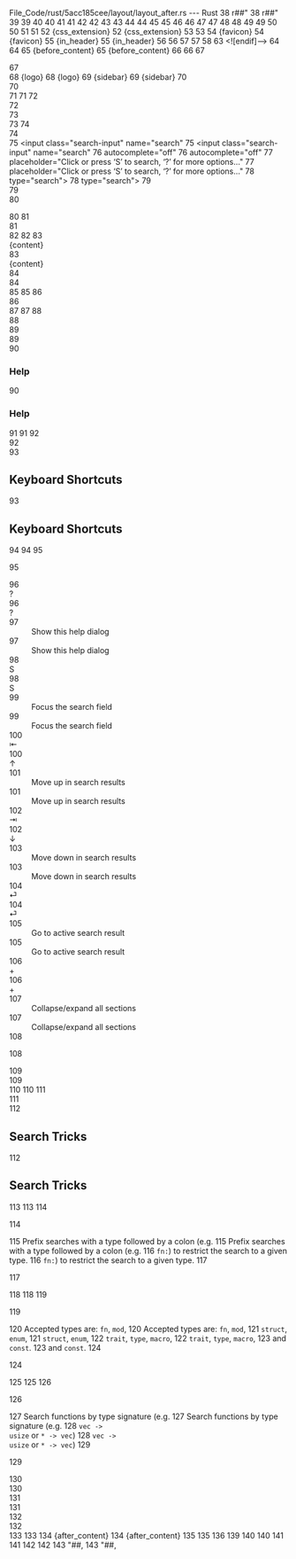 File_Code/rust/5acc185cee/layout/layout_after.rs --- Rust
 38 r##"<!DOCTYPE html>                                                                                                                                       38 r##"<!DOCTYPE html>
 39 <html lang="en">                                                                                                                                          39 <html lang="en">
 40 <head>                                                                                                                                                    40 <head>
 41     <meta charset="utf-8">                                                                                                                                41     <meta charset="utf-8">
 42     <meta name="viewport" content="width=device-width, initial-scale=1.0">                                                                                42     <meta name="viewport" content="width=device-width, initial-scale=1.0">
 43     <meta name="generator" content="rustdoc">                                                                                                             43     <meta name="generator" content="rustdoc">
 44     <meta name="description" content="{description}">                                                                                                     44     <meta name="description" content="{description}">
 45     <meta name="keywords" content="{keywords}">                                                                                                           45     <meta name="keywords" content="{keywords}">
 46                                                                                                                                                           46 
 47     <title>{title}</title>                                                                                                                                47     <title>{title}</title>
 48                                                                                                                                                           48 
 49     <link rel="stylesheet" type="text/css" href="{root_path}normalize.css">                                                                               49     <link rel="stylesheet" type="text/css" href="{root_path}normalize.css">
 50     <link rel="stylesheet" type="text/css" href="{root_path}rustdoc.css">                                                                                 50     <link rel="stylesheet" type="text/css" href="{root_path}rustdoc.css">
 51     <link rel="stylesheet" type="text/css" href="{root_path}main.css">                                                                                    51     <link rel="stylesheet" type="text/css" href="{root_path}main.css">
 52     {css_extension}                                                                                                                                       52     {css_extension}
 53                                                                                                                                                           53 
 54     {favicon}                                                                                                                                             54     {favicon}
 55     {in_header}                                                                                                                                           55     {in_header}
 56 </head>                                                                                                                                                   56 </head>
 57 <body class="rustdoc {css_class}">                                                                                                                        57 <body class="rustdoc {css_class}">
 58     <!--[if lte IE 8]>                                                                                                                                    58     <!--[if lte IE 8]>
 59     <div class="warning">                                                                                                                                 59     <div class="warning">
 60         This old browser is unsupported and will most likely display funky                                                                                60         This old browser is unsupported and will most likely display funky
 61         things.                                                                                                                                           61         things.
 62     </div>                                                                                                                                                62     </div>
 63     <![endif]-->                                                                                                                                          63     <![endif]-->
 64                                                                                                                                                           64 
 65     {before_content}                                                                                                                                      65     {before_content}
 66                                                                                                                                                           66 
 67     <nav class="sidebar">                                                                                                                                 67     <nav class="sidebar">
 68         {logo}                                                                                                                                            68         {logo}
 69         {sidebar}                                                                                                                                         69         {sidebar}
 70     </nav>                                                                                                                                                70     </nav>
 71                                                                                                                                                           71 
 72     <nav class="sub">                                                                                                                                     72     <nav class="sub">
 73         <form class="search-form js-only">                                                                                                                73         <form class="search-form js-only">
 74             <div class="search-container">                                                                                                                74             <div class="search-container">
 75                 <input class="search-input" name="search"                                                                                                 75                 <input class="search-input" name="search"
 76                        autocomplete="off"                                                                                                                 76                        autocomplete="off"
 77                        placeholder="Click or press ‘S’ to search, ‘?’ for more options…"                                                                  77                        placeholder="Click or press ‘S’ to search, ‘?’ for more options…"
 78                        type="search">                                                                                                                     78                        type="search">
 79             </div>                                                                                                                                        79             </div>
 80         </form>                                                                                                                                           80         </form>
 81     </nav>                                                                                                                                                81     </nav>
 82                                                                                                                                                           82 
 83     <section id='main' class="content">{content}</section>                                                                                                83     <section id='main' class="content">{content}</section>
 84     <section id='search' class="content hidden"></section>                                                                                                84     <section id='search' class="content hidden"></section>
 85                                                                                                                                                           85 
 86     <section class="footer"></section>                                                                                                                    86     <section class="footer"></section>
 87                                                                                                                                                           87 
 88     <aside id="help" class="hidden">                                                                                                                      88     <aside id="help" class="hidden">
 89         <div>                                                                                                                                             89         <div>
 90             <h1 class="hidden">Help</h1>                                                                                                                  90             <h1 class="hidden">Help</h1>
 91                                                                                                                                                           91 
 92             <div class="shortcuts">                                                                                                                       92             <div class="shortcuts">
 93                 <h2>Keyboard Shortcuts</h2>                                                                                                               93                 <h2>Keyboard Shortcuts</h2>
 94                                                                                                                                                           94 
 95                 <dl>                                                                                                                                      95                 <dl>
 96                     <dt>?</dt>                                                                                                                            96                     <dt>?</dt>
 97                     <dd>Show this help dialog</dd>                                                                                                        97                     <dd>Show this help dialog</dd>
 98                     <dt>S</dt>                                                                                                                            98                     <dt>S</dt>
 99                     <dd>Focus the search field</dd>                                                                                                       99                     <dd>Focus the search field</dd>
100                     <dt>&larrb;</dt>                                                                                                                     100                     <dt>↑</dt>
101                     <dd>Move up in search results</dd>                                                                                                   101                     <dd>Move up in search results</dd>
102                     <dt>&rarrb;</dt>                                                                                                                     102                     <dt>↓</dt>
103                     <dd>Move down in search results</dd>                                                                                                 103                     <dd>Move down in search results</dd>
104                     <dt>&#9166;</dt>                                                                                                                     104                     <dt>&#9166;</dt>
105                     <dd>Go to active search result</dd>                                                                                                  105                     <dd>Go to active search result</dd>
106                     <dt>+</dt>                                                                                                                           106                     <dt>+</dt>
107                     <dd>Collapse/expand all sections</dd>                                                                                                107                     <dd>Collapse/expand all sections</dd>
108                 </dl>                                                                                                                                    108                 </dl>
109             </div>                                                                                                                                       109             </div>
110                                                                                                                                                          110 
111             <div class="infos">                                                                                                                          111             <div class="infos">
112                 <h2>Search Tricks</h2>                                                                                                                   112                 <h2>Search Tricks</h2>
113                                                                                                                                                          113 
114                 <p>                                                                                                                                      114                 <p>
115                     Prefix searches with a type followed by a colon (e.g.                                                                                115                     Prefix searches with a type followed by a colon (e.g.
116                     <code>fn:</code>) to restrict the search to a given type.                                                                            116                     <code>fn:</code>) to restrict the search to a given type.
117                 </p>                                                                                                                                     117                 </p>
118                                                                                                                                                          118 
119                 <p>                                                                                                                                      119                 <p>
120                     Accepted types are: <code>fn</code>, <code>mod</code>,                                                                               120                     Accepted types are: <code>fn</code>, <code>mod</code>,
121                     <code>struct</code>, <code>enum</code>,                                                                                              121                     <code>struct</code>, <code>enum</code>,
122                     <code>trait</code>, <code>type</code>, <code>macro</code>,                                                                           122                     <code>trait</code>, <code>type</code>, <code>macro</code>,
123                     and <code>const</code>.                                                                                                              123                     and <code>const</code>.
124                 </p>                                                                                                                                     124                 </p>
125                                                                                                                                                          125 
126                 <p>                                                                                                                                      126                 <p>
127                     Search functions by type signature (e.g.                                                                                             127                     Search functions by type signature (e.g.
128                     <code>vec -> usize</code> or <code>* -> vec</code>)                                                                                  128                     <code>vec -> usize</code> or <code>* -> vec</code>)
129                 </p>                                                                                                                                     129                 </p>
130             </div>                                                                                                                                       130             </div>
131         </div>                                                                                                                                           131         </div>
132     </aside>                                                                                                                                             132     </aside>
133                                                                                                                                                          133 
134     {after_content}                                                                                                                                      134     {after_content}
135                                                                                                                                                          135 
136     <script>                                                                                                                                             136     <script>
137         window.rootPath = "{root_path}";                                                                                                                 137         window.rootPath = "{root_path}";
138         window.currentCrate = "{krate}";                                                                                                                 138         window.currentCrate = "{krate}";
139     </script>                                                                                                                                            139     </script>
140     <script src="{root_path}main.js"></script>                                                                                                           140     <script src="{root_path}main.js"></script>
141     <script defer src="{root_path}search-index.js"></script>                                                                                             141     <script defer src="{root_path}search-index.js"></script>
142 </body>                                                                                                                                                  142 </body>
143 </html>"##,                                                                                                                                              143 </html>"##,

